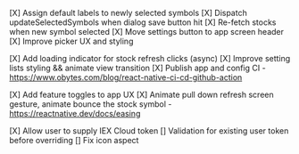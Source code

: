 [X] Assign default labels to newly selected symbols
[X] Dispatch updateSelectedSymbols when dialog save button hit
[X] Re-fetch stocks when new symbol selected
[X] Move settings button to app screen header
[X] Improve picker UX and styling 
 
[X] Add loading indicator for stock refresh clicks (async)
[X] Improve setting lists styling && animate view transition
[X] Publish app and config CI - https://www.obytes.com/blog/react-native-ci-cd-github-action

[X] Add feature toggles to app UX
[X] Animate pull down refresh screen gesture, animate bounce the stock symbol - https://reactnative.dev/docs/easing

[X] Allow user to supply IEX Cloud token 
[] Validation for existing user token before overriding
[] Fix icon aspect


